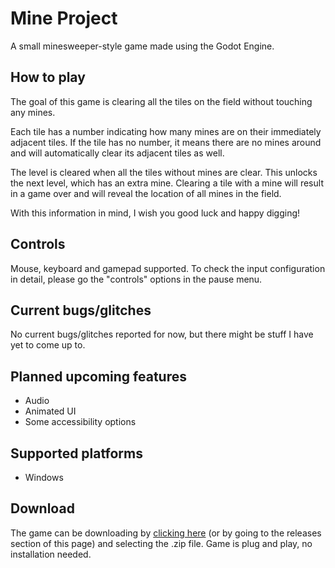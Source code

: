 # Mine Project

A small minesweeper-style game made using the Godot Engine.

## How to play

The goal of this game is clearing all the tiles on the field without touching any mines.

Each tile has a number indicating how many mines are on their immediately adjacent tiles. If the tile has no number, it means there are no mines around and will automatically clear its adjacent tiles as well.

The level is cleared when all the tiles without mines are clear. This unlocks the next level, which has an extra mine.
Clearing a tile with a mine will result in a game over and will reveal the location of all mines in the field.

With this information in mind, I wish you good luck and happy digging!

## Controls

Mouse, keyboard and gamepad supported. To check the input configuration in detail, please go the "controls" options in the pause menu.

## Current bugs/glitches

No current bugs/glitches reported for now, but there might be stuff I have yet to come up to.

## Planned upcoming features

- Audio
- Animated UI
- Some accessibility options

## Supported platforms

- Windows

## Download

The game can be downloading by [clicking here](https://github.com/ClovCG/mine-project/releases/tag/1.0.0) (or by going to the releases section of this page) and selecting the .zip file. Game is plug and play, no installation needed.
